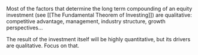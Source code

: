 Most of the factors that determine the long term compounding of an equity investment (see [[The Fundamental Theorem of Investing]]) are qualitative: competitive advantage, management, industry structure, growth perspectives...

The result of the investment itself will be highly quantitative, but its drivers are qualitative. Focus on that.
